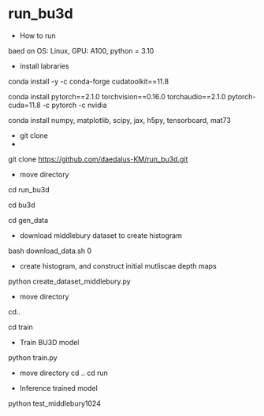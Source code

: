 # run_bu3d
- How to run

baed on OS: Linux, GPU: A100, python = 3.10 

- install labraries

  
conda install -y -c conda-forge cudatoolkit==11.8

conda install pytorch==2.1.0 torchvision==0.16.0 torchaudio==2.1.0 pytorch-cuda=11.8 -c pytorch -c nvidia

conda install numpy, matplotlib, scipy, jax, h5py, tensorboard, mat73

- git clone
- 
git clone https://github.com/daedalus-KM/run_bu3d.git

- move directory

cd run_bu3d 

cd bu3d

cd gen_data

- download middlebury dataset to create histogram
  
bash download_data.sh 0

- create histogram, and construct initial mutliscae depth maps
  
python create_dataset_middlebury.py

- move directory
  
cd..  

cd train 

- Train BU3D model
  
python train.py 

- move directory
cd ..  cd run

- Inference trained model
  
python test_middlebury1024
